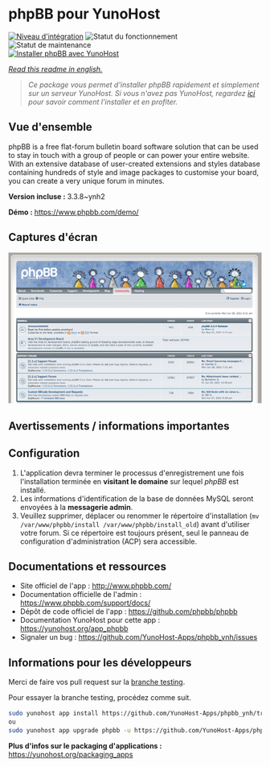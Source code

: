 <!--
N.B.: This README was automatically generated by https://github.com/YunoHost/apps/tree/master/tools/README-generator
It shall NOT be edited by hand.
-->

# phpBB pour YunoHost

[![Niveau d'intégration](https://dash.yunohost.org/integration/phpbb.svg)](https://dash.yunohost.org/appci/app/phpbb) ![Statut du fonctionnement](https://ci-apps.yunohost.org/ci/badges/phpbb.status.svg) ![Statut de maintenance](https://ci-apps.yunohost.org/ci/badges/phpbb.maintain.svg)  
[![Installer phpBB avec YunoHost](https://install-app.yunohost.org/install-with-yunohost.svg)](https://install-app.yunohost.org/?app=phpbb)

*[Read this readme in english.](./README.md)*

> *Ce package vous permet d'installer phpBB rapidement et simplement sur un serveur YunoHost.
Si vous n'avez pas YunoHost, regardez [ici](https://yunohost.org/#/install) pour savoir comment l'installer et en profiter.*

## Vue d'ensemble

phpBB is a free flat-forum bulletin board software solution that can be used to stay in touch with a group of people or can power your entire website. With an extensive database of user-created extensions and styles database containing hundreds of style and image packages to customise your board, you can create a very unique forum in minutes.


**Version incluse :** 3.3.8~ynh2

**Démo :** https://www.phpbb.com/demo/

## Captures d'écran

![Capture d'écran de phpBB](./doc/screenshots/screenshot.png)

## Avertissements / informations importantes

## Configuration

1. L'application devra terminer le processus d'enregistrement une fois l'installation terminée en **visitant le domaine** sur lequel *phpBB* est installé.
1. Les informations d'identification de la base de données MySQL seront envoyées à la **messagerie admin**.
1. Veuillez supprimer, déplacer ou renommer le répertoire d'installation (`mv /var/www/phpbb/install /var/www/phpbb/install_old`) avant d'utiliser votre forum. Si ce répertoire est toujours présent, seul le panneau de configuration d'administration (ACP) sera accessible. 
## Documentations et ressources

* Site officiel de l'app : <http://www.phpbb.com/>
* Documentation officielle de l'admin : <https://www.phpbb.com/support/docs/>
* Dépôt de code officiel de l'app : <https://github.com/phpbb/phpbb>
* Documentation YunoHost pour cette app : <https://yunohost.org/app_phpbb>
* Signaler un bug : <https://github.com/YunoHost-Apps/phpbb_ynh/issues>

## Informations pour les développeurs

Merci de faire vos pull request sur la [branche testing](https://github.com/YunoHost-Apps/phpbb_ynh/tree/testing).

Pour essayer la branche testing, procédez comme suit.

``` bash
sudo yunohost app install https://github.com/YunoHost-Apps/phpbb_ynh/tree/testing --debug
ou
sudo yunohost app upgrade phpbb -u https://github.com/YunoHost-Apps/phpbb_ynh/tree/testing --debug
```

**Plus d'infos sur le packaging d'applications :** <https://yunohost.org/packaging_apps>
